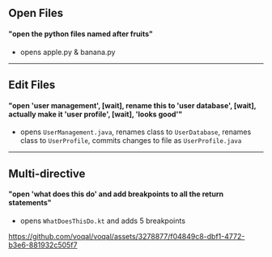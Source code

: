 ## Open Files

#### "open the python files named after fruits"
  - opens apple.py & banana.py 

---

## Edit Files

#### "open 'user management', [wait], rename this to 'user database', [wait], actually make it 'user profile', [wait], 'looks good'"
- opens `UserManagement.java`, renames class to `UserDatabase`, renames class to `UserProfile`, commits changes to file as `UserProfile.java`

---

## Multi-directive

#### "open 'what does this do' and add breakpoints to all the return statements"
  - opens `WhatDoesThisDo.kt` and adds 5 breakpoints

https://github.com/voqal/voqal/assets/3278877/f04849c8-dbf1-4772-b3e6-881932c505f7
